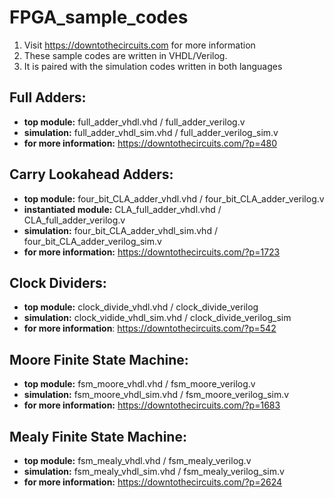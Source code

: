 # FPGA_sample_codes
1. Visit https://downtothecircuits.com for more information
2. These sample codes are written in VHDL/Verilog.
3. It is paired with the simulation codes written in both languages

## Full Adders:
- **top module:** full_adder_vhdl.vhd / full_adder_verilog.v
- **simulation:** full_adder_vhdl_sim.vhd / full_adder_verilog_sim.v
- **for more information:** https://downtothecircuits.com/?p=480

## Carry Lookahead Adders:
- **top module:** four_bit_CLA_adder_vhdl.vhd / four_bit_CLA_adder_verilog.v
- **instantiated module:** CLA_full_adder_vhdl.vhd / CLA_full_adder_verilog.v
- **simulation:** four_bit_CLA_adder_vhdl_sim.vhd / four_bit_CLA_adder_verilog_sim.v
- **for more information:** https://downtothecircuits.com/?p=1723

## Clock Dividers:
- **top module:** clock_divide_vhdl.vhd / clock_divide_verilog
- **simulation:** clock_vidide_vhdl_sim.vhd / clock_divide_verilog_sim
- **for more information**: https://downtothecircuits.com/?p=542

## Moore Finite State Machine:
- **top module:** fsm_moore_vhdl.vhd / fsm_moore_verilog.v
- **simulation:** fsm_moore_vhdl_sim.vhd / fsm_moore_verilog_sim.v
- **for more information:** https://downtothecircuits.com/?p=1683

## Mealy Finite State Machine:
- **top module:** fsm_mealy_vhdl.vhd / fsm_mealy_verilog.v
- **simulation:** fsm_mealy_vhdl_sim.vhd / fsm_mealy_verilog_sim.v
- **for more information:** https://downtothecircuits.com/?p=2624


